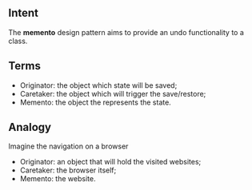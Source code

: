 ## Intent

The **memento** design pattern aims to provide an undo functionality to a class.

## Terms

- Originator: the object which state will be saved;
- Caretaker: the object which will trigger the save/restore;
- Memento: the object the represents the state.

## Analogy

Imagine the navigation on a browser

- Originator: an object that will hold the visited websites;
- Caretaker: the browser itself;
- Memento: the website.
